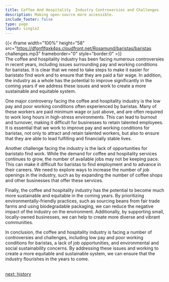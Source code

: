 ```yaml
---
title: Coffee And Hospitality  Industry Controversies and Challenges
description: Making open-source more accessible.
include_footer: false
type: page
layout: single2
---
```


{{< iframe width="100%" height="58" src="https://dfgnflfqxk4ps.cloudfront.net/Rosamund/baristas/baristas challenges.mp3" frameborder="0" style="border:0" >}}<br>
The coffee and hospitality industry has been facing numerous controversies in recent years, including issues surrounding pay and working conditions for baristas. It is clear that we need to take steps to make it easier for baristato find work and to ensure that they are paid a fair wage. In addition, the industry as a whole has the potential to improve significantly in the coming years if we address these issues and work to create a more sustainable and equitable system.

One major controversy facing the coffee and hospitality industry is the low pay and poor working conditions often experienced by baristas. Many of these workers are paid minimum wage or just above, and are often required to work long hours in high-stress environments. This can lead to burnout and turnover, making it difficult for businesses to retain talented employees. It is essential that we work to improve pay and working conditions for baristas, not only to attract and retain talented workers, but also to ensure that they are able to lead fulfilling and financially stable lives.

Another challenge facing the industry is the lack of opportunities for baristato find work. While the demand for coffee and hospitality services continues to grow, the number of available jobs may not be keeping pace. This can make it difficult for baristas to find employment and to advance in their careers. We need to explore ways to increase the number of job openings in the industry, such as by expanding the number of coffee shops and other businesses that offer these services.

Finally, the coffee and hospitality industry has the potential to become much more sustainable and equitable in the coming years. By prioritizing environmentally-friendly practices, such as sourcing beans from fair trade farms and using biodegradable packaging, we can reduce the negative impact of the industry on the environment. Additionally, by supporting small, locally-owned businesses, we can help to create more diverse and vibrant communities.

In conclusion, the coffee and hospitality industry is facing a number of controversies and challenges, including low pay and poor working conditions for baristas, a lack of job opportunities, and environmental and social sustainability concerns. By addressing these issues and working to create a more equitable and sustainable system, we can ensure that the industry flourishes in the years to come.

<br>
<a href="https://insights.workdojos.com/baristas/history">next: history</a>
</p>
